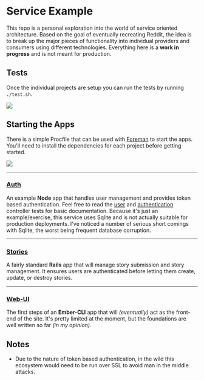# Service Example

This repo is a personal exploration into the world of service oriented architecture. Based on the goal of eventually recreating Reddit, the idea is to break up the major pieces of functionality into individual providers and consumers using different technologies. Everything here is a **work in progress** and is not meant for production.

## Tests

Once the individual projects are setup you can run the tests by running `./test.sh`.

![](https://dl.dropboxusercontent.com/u/4502950/Github/upsurge-tests.gif)

## Starting the Apps

There is a simple Procfile that can be used with [Foreman](https://github.com/ddollar/foreman) to start the apps. You'll need to install the dependencies for each project before getting started.

![](https://dl.dropboxusercontent.com/u/4502950/Github/forman-start.gif)

---
### [Auth](https://github.com/Emerson/ServicesExample/tree/master/Auth)
An example **Node** app that handles user management and provides token based authentication. Feel free to read the [user](https://github.com/Emerson/ServicesExample/blob/master/Auth/test/controllers/users.js) and [authentication](https://github.com/Emerson/ServicesExample/blob/master/Auth/test/controllers/authentications.js) controller tests for basic documentation. Because it's just an example/exercise, this service uses Sqlite and is not actually suitable for production deployments. I've noticed a number of serious short comings with Sqlite, the worst being frequent database corruption.

---
### [Stories](https://github.com/Emerson/ServicesExample/tree/master/Stories)
A fairly standard **Rails** app that will manage story submission and story management. It ensures users are authenticated before letting them create, update, or destroy stories.

---
### [Web-UI](https://github.com/Emerson/ServicesExample/tree/master/Web-UI)
The first steps of an **Ember-CLI** app that will _(eventually)_ act as the front-end of the site. It's pretty limited at the moment, but the foundations are well written so far _(in my opinion)_.

## Notes

* Due to the nature of token based authentication, in the wild this ecosystem would need to be run over SSL to avoid man in the middle attacks.
